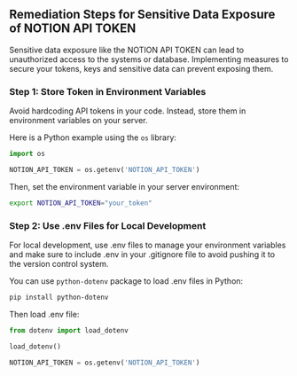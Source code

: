 

## Remediation Steps for Sensitive Data Exposure of NOTION API TOKEN
Sensitive data exposure like the NOTION API TOKEN can lead to unauthorized access to the systems or database. Implementing measures to secure your tokens, keys and sensitive data can prevent exposing them.

### Step 1: Store Token in Environment Variables
Avoid hardcoding API tokens in your code. Instead, store them in environment variables on your server.

Here is a Python example using the `os` library:

```python
import os

NOTION_API_TOKEN = os.getenv('NOTION_API_TOKEN')
```

Then, set the environment variable in your server environment:

```bash
export NOTION_API_TOKEN="your_token"
```

### Step 2: Use .env Files for Local Development
For local development, use .env files to manage your environment variables and make sure to include .env in your .gitignore file to avoid pushing it to the version control system.

You can use `python-dotenv` package to load .env files in Python:

```bash
pip install python-dotenv
```

Then load .env file:

```python
from dotenv import load_dotenv

load_dotenv()

NOTION_API_TOKEN = os.getenv('NOTION_API_TOKEN')
```